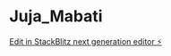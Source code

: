 # Juja_Mabati

[Edit in StackBlitz next generation editor ⚡️](https://stackblitz.com/~/github.com/Ireneamons/Juja_Mabati)